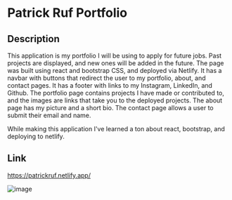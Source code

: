 # Patrick Ruf Portfolio

## Description

This application is my portfolio I will be using to apply for future jobs. Past projects are displayed, and new ones will be added in the future. The page was built using react and bootstrap CSS, and deployed via Netlify.
It has a navbar with buttons that redirect the user to my portfolio, about, and contact pages. It has a footer with links to my Instagram, LinkedIn, and Github.
The portfolio page contains projects I have made or contributed to, and the images are links that take you to the deployed projects.
The about page has my picture and a short bio.
The contact page allows a user to submit their email and name.

While making this application I've learned a ton about react, bootstrap, and deploying to netlify.

## Link

https://patrickruf.netlify.app/

![image](https://user-images.githubusercontent.com/115768554/229686582-08c4dde5-ac5b-4f1f-8513-327f6bc6a8a8.png)
